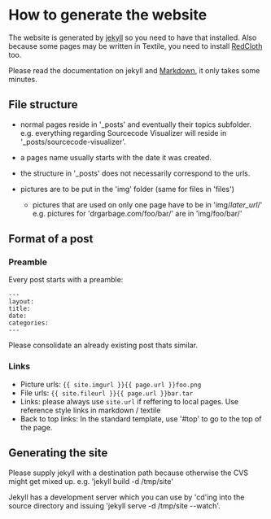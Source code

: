 How to generate the website
===========================

The website is generated by [jekyll](http://jekyllrb.com/) so you need
to have that installed. Also because some pages may be written in
Textile, you need to install [RedCloth](http://redcloth.org/) too.

Please read the documentation on jekyll and
[Markdown](http://daringfireball.net/projects/markdown/), it only takes
some minutes.



File structure
--------------

* normal pages reside in '_posts' and eventually their topics subfolder.
  e.g. everything regarding Sourcecode Visualizer will reside in
  '_posts/sourcecode-visualizer'.

* a pages name usually starts with the date it was created.

* the structure in '_posts' does not necessarily correspond to the urls.

* pictures are to be put in the 'img' folder (same for files in 'files')
    + pictures that are used on only one page have to be in
      'img/*later_url*/'
      e.g. pictures for 'drgarbage.com/foo/bar/' are in 'img/foo/bar/'



Format of a post
----------------

### Preamble

Every post starts with a preamble:

    ---
    layout:
    title:
    date:
    categories:
    ---

Please consolidate an already existing post thats similar.


### Links

* Picture urls: `{{ site.imgurl }}{{ page.url }}foo.png`
* File urls: `{{ site.fileurl }}{{ page.url }}bar.tar`
* Links: please always use `site.url` if reffering to local pages. Use
  reference style links in markdown / textile
* Back to top links: In the standard template, use '#top' to go to the
  top of the page.



Generating the site
-------------------

Please supply jekyll with a destination path because otherwise the CVS
might get mixed up.
e.g. 'jekyll build -d /tmp/site' 

Jekyll has a development server which you can use by 'cd'ing into the
source directory and issuing 'jekyll serve -d /tmp/site --watch'.

